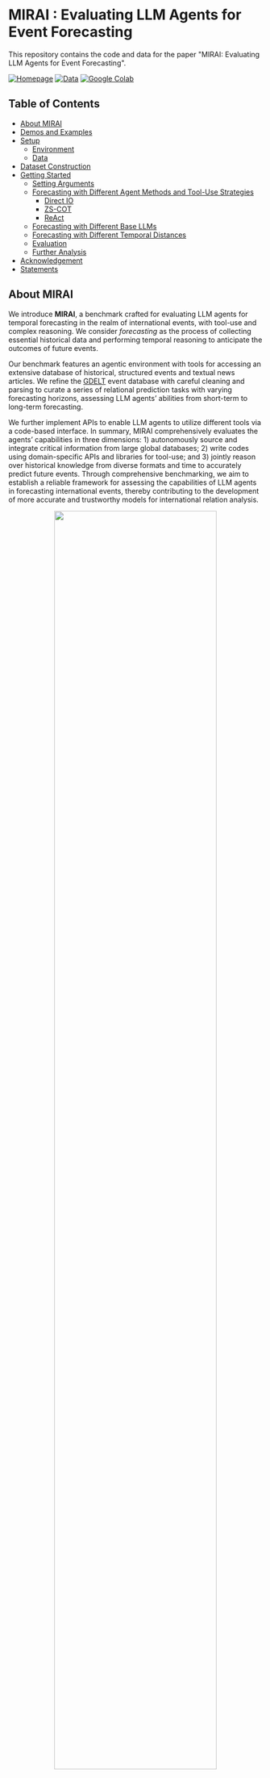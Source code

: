 # MIRAI : Evaluating LLM Agents for Event Forecasting

This repository contains the code and data for the paper "MIRAI: Evaluating LLM Agents for Event Forecasting".

[![Homepage](https://img.shields.io/badge/Home-Access-red?style=flat)](https://mirai-llm.github.io/)
[![Data](https://img.shields.io/badge/Data-Access-brightgreen?style=flat)](https://drive.google.com/file/d/1xmSEHZ_wqtBu1AwLpJ8wCDYmT-jRpfrN/view?usp=sharing)
[![Google Colab](https://colab.research.google.com/assets/colab-badge.svg)](https://colab.research.google.com/drive/1QyqT35n6NbtPaNtqQ6A7ILG_GMeRgdnO?usp=sharing)


## Table of Contents
- [About MIRAI](#About-MIRAI)
- [Demos and Examples](#Demos-and-Examples)
- [Setup](#Setup)
    - [Environment](#Environment)
    - [Data](#Data)
- [Dataset Construction](#Dataset-Construction)
- [Getting Started](#Getting-Started)
    - [Setting Arguments](#Setting-Arguments)
    - [Forecasting with Different Agent Methods and Tool-Use Strategies](#Test-Forecasting-with-Different-Agent-Methods-and-Tool-Use-Strategies)
      - [Direct IO](#Direct-IO)
      - [ZS-COT](#ZS-COT)
      - [ReAct](#ReAct)
    - [Forecasting with Different Base LLMs](#Forecasting-with-Different-Base-LLMs)
    - [Forecasting with Different Temporal Distances](#Forecasting-with-Different-Temporal-Distances)
    - [Evaluation](#Evaluation)
    - [Further Analysis](#Further-Analysis)
- [Acknowledgement](#Acknowledgement)
- [Statements](#Statements)


## About MIRAI
We introduce **MIRAI**, a benchmark crafted for evaluating LLM agents for temporal forecasting in the realm of international events, with tool-use and complex reasoning. We consider *forecasting* as the process of collecting essential historical data and performing temporal reasoning to anticipate the outcomes of future events.

Our benchmark features an agentic environment with tools for accessing an extensive database of historical, structured events and textual news articles. We refine the [GDELT](https://www.gdeltproject.org) event database with careful cleaning and parsing to curate a series of relational prediction tasks with varying forecasting horizons, assessing LLM agents’ abilities from short-term to long-term forecasting.

We further implement APIs to enable LLM agents to utilize different tools via a code-based interface. In summary, MIRAI comprehensively evaluates the agents’ capabilities in three dimensions: 1) autonomously source and integrate critical information from large global databases; 2) write codes using domain-specific APIs and libraries for tool-use; and 3) jointly reason over historical knowledge from diverse formats and time to accurately predict future events. Through comprehensive benchmarking, we aim to establish a reliable framework for assessing the capabilities of LLM agents in forecasting international events, thereby contributing to the development of more accurate and trustworthy models for international relation analysis.

<p align="center">
    <img src="images/MIRAI_task.png" width="80%"> <br>
  Task Figure: An example of forecasting the relations between Australia and China on Nov.18.2023. The database contains query-related historical relations and news articles, while the agent fails to predict the change of relation and makes a wrong forecast.
</p>


<p align="center">
    <img src="images/MIRAI_data_stats.png" width="80%"> <br>
  Database Figure: MIRAI comprehensively covers global event data. (a) The circular chart shows the relation hierarchy and distribution in MIRAI. (b) The heatmap visualizes the intensity of these events globally, distinguishing between areas of conflict (red) and mediation (blue). (c) The heatmap illustrates the frequency of these events, highlighting regions with the most occurrences.
</p>

<p align="center">
    <img src="images/MIRAI_agent.png" width="80%"> <br>
  Agent Figure: Overview of the LLM agent’s interaction with the multi-source environment in MIRAI using the ReAct strategy for forecasting a query event. The framework consists of three main steps: (1) Think: The agent analyzes the current status and plans the next action based on the query and the provided API specifications. (2) Act: The agent generates a Single Function call or a Code Block to retrieve and analyze relevant data from the database. (3) Execute: The Python interpreter runs the generated code with the API implementation and database and produces observations. These steps are iteratively performed until the agent reaches a final forecast for the future relation.
</p>

## Demos and Examples
We provide example reasoning and forecasting outputs of the agent. The examples are performed by the GPT-4o based agent with the ReAct strategy and action type as Code Block / Single Function. The raw outputs are stored in `examples/outputs_raw` and the markdown formatted outputs are stored in `examples/outputs_md` [here](examples/outputs_md).

We also provide a Google colab notebook for running the example forecasting with the GPT-4o based agent. The interactive demo notebook is available [here](https://colab.research.google.com/drive/1QyqT35n6NbtPaNtqQ6A7ILG_GMeRgdnO?usp=sharing).

## Setup
### Environment
The following steps provide the necessary environment setup.
1. Create a Python virtual environment with Conda:
```
conda create -n mirai python=3.9
conda activate mirai
```
2. Install the following Python dependencies to run the codes.
```
pip install -r requirements.txt
pip install flash-attn --no-build-isolation
```
3. Set up necessary environment variables.
```
export OPENAI_API_KEY="your_openai_api_key"
huggingface-cli login --token "${your_access_token}"
```

### Data
Download the data from the following link: [MIRAI Data](https://drive.google.com/file/d/1xmSEHZ_wqtBu1AwLpJ8wCDYmT-jRpfrN/view?usp=sharing) and extract the contents to the `data` directory.

## Dataset Construction
To construct the above data from scratch,  we also provide the detailed scripts for dataset construction. The dataset construction scripts is contained in the `dataset_construction` directory, including the following files and running commands:
```python
cd dataset_construction
```
1. `1_download_kg_data.py`: Download the GDELT raw data from the official website.
```python
python 1_download_kg_data.py
```
2. `2_clean_kg.py`: Clean the raw data and standardize the event data.
```python
python 2_clean_kg.py
```
3. `3_filter_kg_by_source.py`: Filter the event data by the source news articles, especially the number of daily mentions.
```python
python 3_filter_kg_by_source.py
```
4. `4_distribute_download_text.py`: Download source news articles for each event.
```python
python distribute_download_text.py --hosts "host1,host2" --username "your_username" --password "your_password" \
    --project_dir "/remote/project/directory" --conda_path "/remote/conda/path" --env_name "remote_conda_environment" \
    --script_path "/remote/script/path.py" --output_directory "/path/to/output" --log_directory "/path/to/logs"
```
5. `5_clean_text.py`: Clean the downloaded news articles. We follow part of the web document cleaning process from [OBELICS](https://github.com/huggingface/OBELICS). In this process, we use the SentencePiece tokenizer model and the FastText lang id model, [lid.176.bin](https://fasttext.cc/docs/en/language-identification.html), which needs to be downloaded and placed in the `obelics/models` directory.
```python
python 5_clean_text.py
```
6. `6_generate_final_data.py`: Generate the final dataset for MIRAI, including data_kg.csv and data_news.csv.
```python
python 6_generate_final_data.py
```
7. `7_generate_test_set.py`: Generate the test set for MIRAI, which is built on the November 2023 data from the final dataset.
```python
python 7_generate_test_set.py
```
8. `8_generate_test_subset.py`: Generate the test subset for MIRAI, which samples a balanced subset from the test set.
```python
python 8_generate_test_subset.py
```
9. `9_generate_relation_query.py`: Generate the relation query for MIRAI, which is used for agent forecasting and evaluation.
```python
python 9_generate_relation_query.py --dataset test
python 9_generate_relation_query.py --dataset test_subset
```

## Getting Started

```python
cd agents
```

### Setting Arguments
The following arguments are used for running the code scripts `react_agent.py` and `direct_agent.py`:
- `--dataset`: Selects the dataset to be used. Available options are:
  - `test`: Full test dataset.
  - `test_subset`: A balanced subset of the test dataset.
  Default is `test_subset`.
- `--timediff`: Specifies the date difference from the query date to the current date, which is the temporal distance of the forecasting target. This is an integer value with a default of 1.
- `--model_name`: Chooses the model for execution. Options include:
  - `gpt-3.5-turbo-0125`: Latest GPT-3.5 turbo model (as of September 2021).
  - `gpt-4-turbo-2024-04-09`: Latest GPT-4 turbo model (as of April 2024).
  - `gpt-4o-2024-05-13`: Most advanced GPT-4o model (as of October 2023).
  - `Mistral-7B-Instruct-v0.2`: Mistral 7B model (release date unknown).
  Default is `gpt-3.5-turbo-0125`.
- `--temperature`: Sets the temperature of the model, influencing the randomness of the output. Default is 0.4.
- `--rounds`: Defines the number of rounds for each query to be executed. This is an integer value with a default of 1.
- `--plan`: Specifies the agent planning strategy. For `react_agent.py`, the only available option is `react`; For `direct_agent.py`, the available options are `direct` and `cot`:
  - `react`: ReAct strategy.
  - `direct`: Direct IO strategy.
  - `cot`: Zero-Shot Chain-of-Thought (ZS-CoT) strategy.
- `--action`: Determines the type of action to be performed by the agent. For `react_agent.py`, the available options are `func` and `block`; For `direct_agent.py`, the only option is `none`:
  - `func`: Each agent action is a single function call.
  - `block`: Each agent action is a code block.
  - `none`: No action is performed.  
  Default is `func` for `react_agent.py` and `none` for `direct_agent.py`.
- `--api`: Selects the API type to be used. For `react_agent.py`, the available options are `full`, `kg`, and `news`; For `direct_agent.py`, the only option is `none`:
  - `full`: Full API access.
  - `kg`: Only access to the Event-related APIs.
  - `news`: Only access to the News-related APIs.
  - `none`: No API access.  
  Default is `full` for `react_agent.py` and `none` for `direct_agent.py`.
- `--max_steps`: Sets the maximum number of action steps. Default is 20 for `react_agent.py` and 0 for `direct_agent.py`.
- `--output_dir`: Path to the directory where output files will be stored. Default is `./../output`.
- `--data_dir`: Path to the directory containing the data files. Default is `./../data/MIRAI`.
- `--api_dir`: Path to the directory containing API descriptions. Default is `./../APIs/api_description_full.py`.
- `--alias`: Sets an alias for the output file. This is an optional field and is empty by default.

To run the script with default settings, simply execute it from your command line. To customize the settings, provide the appropriate argument values when you execute the script.


### Test Forecasting with Different Agent Methods and Tool-Use Strategies
<p align="center">
  Experimental results on the test set with different agent tools and the tool-use strategies.
  <img src="images/MIRAI_exp_tool.png" width="80%"> <br>
</p>
We provide the code for testing the forecasting performance of different agent methods and tool-use strategies:

#### Direct IO
In the Direct IO setting, the LLM directly provides answers without tool-use or explicit reasoning:
```python
python direct_agents.py --dataset test --model gpt-3.5-turbo-0125 --plan direct
```

#### ZS-COT
In the Zero-Shot Chain-of-Thought (ZS-CoT) setting, an instruction
prompt is added to encourage the LLM to explicit step-by-step thinking before making the final prediction:
```python
python direct_agents.py --dataset test --model gpt-3.5-turbo-0125 --plan cot
```

#### ReAct
In the ReAct setting, the LLM interacts with the environment using the ReAct strategy, which includes iterative process of thinking, acting, and observing.  
For example, to test the ReAct strategy with the Code Block action type and the All APIs:
```python
python react_agents.py --dataset test --model gpt-3.5-turbo-0125 --action block --api full
```


### Forecasting with Different Base LLMs
<p align="center">
    Experimental results on the test subset using different base LLMs and action types.
    <img src="images/MIRAI_exp_model.png" width="80%"> <br>
</p>

We provide the code for testing the forecasting performance of different base LLMs.  
For example, to test the forecasting performance of the GPT-4o model with the Code Block action type:
```python
python react_agents.py --dataset test_subset --action block --model gpt-4o-2024-05-13
```

Another example, to test the forecasting performance of the Mistral 7B model with the Single Function action type, but with multiple rounds of 10:
```python
python react_agents.py --dataset test_subset --action func --model Mistral-7B-Instruct-v0.2 --rounds 10
```

<p align="center">
    <img src="images/MIRAI_exp_model2.png" width="80%"> <br>
  Experiment results show that a) Self-consistency of Mistral-7B model increases with more samples. b) F1 scores of different base LLM agents on relation prediction, categorized based on the quadratic classes.
</p>


### Forecasting with Different Temporal Distances
<p align="center">
    <img src="images/MIRAI_exp_tempdist.png" width="80%"> <br>
  Evaluation of LLM Agents in different temporal distances of the forecasting event.
</p>

We provide the code for testing the forecasting performance of different temporal distances.  
For example, to test the forecasting performance of the GPT-4o model with a temporal distance of 30 days:
```python
python react_agents.py --dataset test --model gpt-4o-2024-05-13 --timediff 30
```


### Evaluation
We provide script `agent_evaluation/eval.py` for evaluating the forecasting performance of the LLM agents. It has the same arguments as the `react_agent.py` and `direct_agent.py` scripts, with the additional argument `--output_eval_dir` to specify the directory where the evaluation results will be stored, the default is `./output_eval`.  
For example, to evaluate the forecasting performance of the GPT-4o model with the Code Block action type and the All APIs:
```python
python agent_evaluation/eval.py --dataset test --model gpt-4o-2024-05-13 --action block --api full
```

### Further Analysis

<p align="center">
    <img src="images/MIRAI_exp_analysis.png" width="80%"> <br>
  a) Average F1 scores when the agent using each API function. b) Code execution error analysis for different LLMs.
</p>

<p align="center">
    <img src="images/MIRAI_exp_analysis2.png" width="80%"> <br>
  Action order analysis in LLM agents. a) Tool-Use Transition Graph of called API functions. Edge thickness indicates transition frequency. b) Freq.(correct) - Freq.(incorrect), in which red (blue) edges indicate positive (negative) contributions.
</p>

<p align="center">
    <img src="images/MIRAI_exp_analysis3.png" width="35%"> <br>
  Correlation of F1 Accuracy to Action Sequence Length.
</p>





## Acknowledgement
We thank the following projects for providing the useful database and codebase for our research:
- [GDELT](https://www.gdeltproject.org)
- [OBELICS](https://github.com/huggingface/OBELICS)
- [FastText](https://github.com/facebookresearch/fastText)
- [SentencePiece](https://github.com/google/sentencepiece)


## Statements
The code and data in this repository are for research purposes only. The data is derived from the GDELT project, and the authors have followed strict guidelines to ensure the data is used in compliance with the GDELT terms of service. Based on https://www.gdeltproject.org/about.html#termsofuse , GDELT dataset *“is an open platform for research and analysis of global society and thus all datasets released by the GDELT Project are available for unlimited and unrestricted use for any academic, commercial, or governmental use of any kind without fee.”, as long as “any use or redistribution of the data must include a citation to the GDELT Project and a link to this website ( https://www.gdeltproject.org/ ).”*, which the authors have cited in the paper and this GitHub repository. The authors have also followed the guidelines for data usage and citation as per the GDELT terms of service. The authors bear all responsibilities in case of violation of any terms of service.
